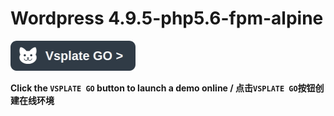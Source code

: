 # Wordpress 4.9.5-php5.6-fpm-alpine

<a href="https://www.vsplate.com/?docker-compose=https://github.com/vsplate/dcenvs/wordpress/4.9.5-php5.6-fpm-alpine"><img alt="VSPLATE GO" src="https://raw.githubusercontent.com/vsplate/images/master/vsgo_btn.png" width="200px"></a>

**Click the `VSPLATE GO` button to launch a demo online / 点击`VSPLATE GO`按钮创建在线环境**
